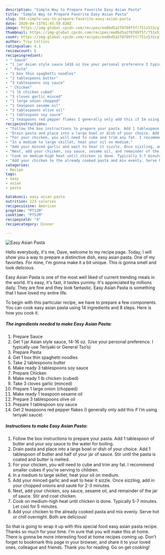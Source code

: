 ```yaml
---
description: "Simple Way to Prepare Favorite Easy Asian Pasta"
title: "Simple Way to Prepare Favorite Easy Asian Pasta"
slug: 504-simple-way-to-prepare-favorite-easy-asian-pasta
date: 2020-04-11T01:43:59.830Z
image: https://img-global.cpcdn.com/recipes/ee8bd5a2f8709f5f/751x532cq70/easy-asian-pasta-recipe-main-photo.jpg
thumbnail: https://img-global.cpcdn.com/recipes/ee8bd5a2f8709f5f/751x532cq70/easy-asian-pasta-recipe-main-photo.jpg
cover: https://img-global.cpcdn.com/recipes/ee8bd5a2f8709f5f/751x532cq70/easy-asian-pasta-recipe-main-photo.jpg
author: Troy Collins
ratingvalue: 4.1
reviewcount: 6
recipeingredient:
- " Sauce"
- "1 jar Asian style sauce 1416 oz Use your personal preference I typically use Teriyaki or General Tsos"
- " Pasta"
- "1 box thin spaghetti noodles"
- "2 tablespoons butter"
- "3 tablespoons soy sauce"
- " Chicken"
- "1 lb chicken cubed"
- "3 cloves garlic minced"
- "1 large onion chopped"
- "1 teaspoon sesame oil"
- "3 tablespoons olive oil"
- "1 tablespoon soy sauce"
- "2 teaspoons red pepper flakes I generally only add this if Im using teriyaki sauce"
recipeinstructions:
- "Follow the box instructions to prepare your pasta. Add 1 tablespoon of butter and your soy sauce to the water for boiling."
- "Drain pasta and place into a large bowl or dish of your choice. Add 1 tablespoon of butter and half of your jar of sauce. Stir until the pasta is coated and butter is melted."
- "For your chicken, you will need to cube and trim any fat. I recommend smaller cubes if you’re serving to children."
- "In a medium to large skillet, heat your oil on medium."
- "Add your minced garlic and wait to hear it sizzle. Once sizzling, add in your chopped onions and sauté for 2-3 minutes."
- "Next, add your chicken, soy sauce, sesame oil, and remainder of the jar of sauce. Stir and coat chicken."
- "Cook on medium-high heat until chicken is done. Typically 5-7 minutes. Let cool for 5 minutes."
- "Add your chicken to the already cooked pasta and mix evenly. Serve hot or chill overnight. Both are delicious!"
categories:
- Recipe
tags:
- easy
- asian
- pasta

katakunci: easy asian pasta 
nutrition: 123 calories
recipecuisine: American
preptime: "PT12M"
cooktime: "PT52M"
recipeyield: "4"
recipecategory: Dinner

---
```



![Easy Asian Pasta](https://img-global.cpcdn.com/recipes/ee8bd5a2f8709f5f/751x532cq70/easy-asian-pasta-recipe-main-photo.jpg)

Hello everybody, it's me, Dave, welcome to my recipe page. Today, I will show you a way to prepare a distinctive dish, easy asian pasta. One of my favorites. For mine, I'm gonna make it a bit unique. This is gonna smell and look delicious.



Easy Asian Pasta is one of the most well liked of current trending meals in the world. It's easy, it's fast, it tastes yummy. It's appreciated by millions daily. They are fine and they look fantastic. Easy Asian Pasta is something that I have loved my entire life.


To begin with this particular recipe, we have to prepare a few components. You can cook easy asian pasta using 14 ingredients and 8 steps. Here is how you cook it.

<!--inarticleads1-->

##### The ingredients needed to make Easy Asian Pasta:

1. Prepare  Sauce
1. Get 1 jar Asian style sauce, 14-16 oz. (Use your personal preference. I typically use Teriyaki or General Tso’s)
1. Prepare  Pasta
1. Get 1 box thin spaghetti noodles
1. Take 2 tablespoons butter
1. Make ready 3 tablespoons soy sauce
1. Prepare  Chicken
1. Make ready 1 lb chicken (cubed)
1. Take 3 cloves garlic (minced)
1. Prepare 1 large onion (chopped)
1. Make ready 1 teaspoon sesame oil
1. Prepare 3 tablespoons olive oil
1. Prepare 1 tablespoon soy sauce
1. Get 2 teaspoons red pepper flakes (I generally only add this if I’m using teriyaki sauce)




<!--inarticleads2-->

##### Instructions to make Easy Asian Pasta:

1. Follow the box instructions to prepare your pasta. Add 1 tablespoon of butter and your soy sauce to the water for boiling.
1. Drain pasta and place into a large bowl or dish of your choice. Add 1 tablespoon of butter and half of your jar of sauce. Stir until the pasta is coated and butter is melted.
1. For your chicken, you will need to cube and trim any fat. I recommend smaller cubes if you’re serving to children.
1. In a medium to large skillet, heat your oil on medium.
1. Add your minced garlic and wait to hear it sizzle. Once sizzling, add in your chopped onions and sauté for 2-3 minutes.
1. Next, add your chicken, soy sauce, sesame oil, and remainder of the jar of sauce. Stir and coat chicken.
1. Cook on medium-high heat until chicken is done. Typically 5-7 minutes. Let cool for 5 minutes.
1. Add your chicken to the already cooked pasta and mix evenly. Serve hot or chill overnight. Both are delicious!




So that is going to wrap it up with this special food easy asian pasta recipe. Thanks so much for your time. I'm sure that you will make this at home. There is gonna be more interesting food at home recipes coming up. Don't forget to bookmark this page in your browser, and share it to your loved ones, colleague and friends. Thank you for reading. Go on get cooking!
